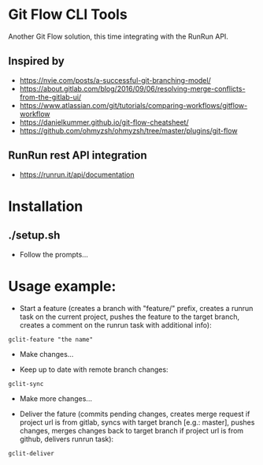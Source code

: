 # Git Flow CLI Tools
Another Git Flow solution, this time integrating with the RunRun API.

## Inspired by
* https://nvie.com/posts/a-successful-git-branching-model/
* https://about.gitlab.com/blog/2016/09/06/resolving-merge-conflicts-from-the-gitlab-ui/
* https://www.atlassian.com/git/tutorials/comparing-workflows/gitflow-workflow
* https://danielkummer.github.io/git-flow-cheatsheet/
* https://github.com/ohmyzsh/ohmyzsh/tree/master/plugins/git-flow

## RunRun rest API integration
* https://runrun.it/api/documentation

# Installation
## ./setup.sh
* Follow the prompts...

# Usage example:
* Start a feature (creates a branch with "feature/" prefix, creates a runrun task on the current project, pushes the feature to the target branch, creates a comment on the runrun task with additional info):
```
gclit-feature "the name"
```

* Make changes...

* Keep up to date with remote branch changes:
```
gclit-sync
```

* Make more changes...

* Deliver the fature (commits pending changes, creates merge request if project url is from gitlab, syncs with target branch [e.g.: master], pushes changes, merges changes back to target branch if project url is from github, delivers runrun task):
```
gclit-deliver
```
